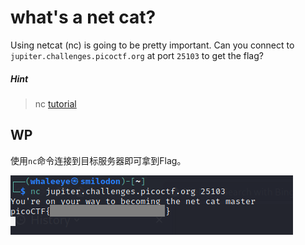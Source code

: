 # what's a net cat?

Using netcat (nc) is going to be pretty important. Can you connect to `jupiter.challenges.picoctf.org` at port `25103` to get the flag?

##### Hint

> nc [tutorial](https://linux.die.net/man/1/nc)

## WP

使用`nc`命令连接到目标服务器即可拿到Flag。

![image-20210717134927926](whats-a-net-cat.assets/image-20210717134927926.png)

